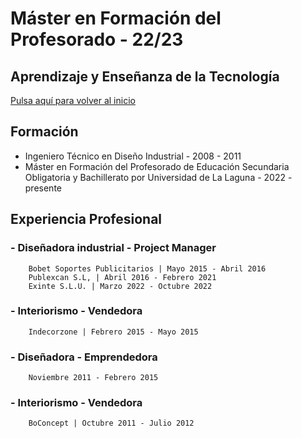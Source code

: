 # Máster en Formación del Profesorado - 22/23
## Aprendizaje y Enseñanza de la Tecnología 

[Pulsa aquí para volver al inicio](README.md)  

## Formación 

- Ingeniero Técnico en Diseño Industrial - 2008 - 2011
- Máster en Formación del Profesorado de Educación Secundaria Obligatoria y Bachillerato por Universidad de La Laguna - 2022 - presente



## Experiencia Profesional

### - Diseñadora industrial - Project Manager 
        Bobet Soportes Publicitarios | Mayo 2015 - Abril 2016
        Publexcan S.L, | Abril 2016 - Febrero 2021
        Exinte S.L.U. | Marzo 2022 - Octubre 2022
### - Interiorismo - Vendedora
        Indecorzone | Febrero 2015 - Mayo 2015
### - Diseñadora - Emprendedora
        Noviembre 2011 - Febrero 2015
### - Interiorismo - Vendedora
        BoConcept | Octubre 2011 - Julio 2012 
